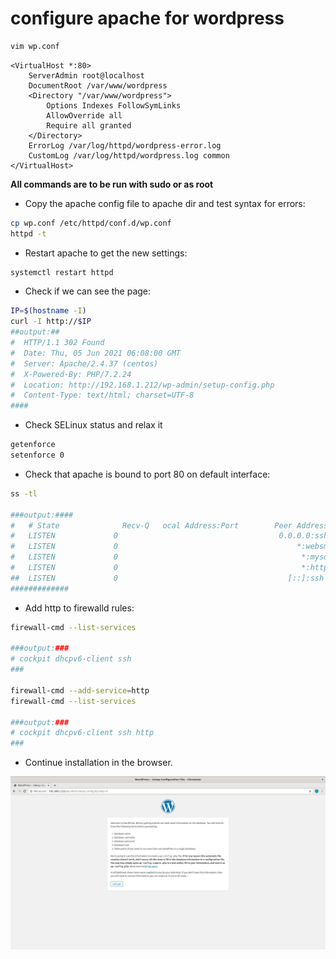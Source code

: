 # configure apache for wordpress

```bash
vim wp.conf
```
```
<VirtualHost *:80>
	ServerAdmin root@localhost
	DocumentRoot /var/www/wordpress
	<Directory "/var/www/wordpress">
		Options Indexes FollowSymLinks
		AllowOverride all
		Require all granted
	</Directory>
	ErrorLog /var/log/httpd/wordpress-error.log
	CustomLog /var/log/httpd/wordpress.log common
</VirtualHost>
```

**All commands are to be run with sudo or as root**
- Copy the apache config file to apache dir and test syntax for errors:
```bash
cp wp.conf /etc/httpd/conf.d/wp.conf
httpd -t
```
- Restart apache to get the new settings:

```bash
systemctl restart httpd
```
- Check if we can see the page:
```bash
IP=$(hostname -I)
curl -I http://$IP
##output:##
#  HTTP/1.1 302 Found
#  Date: Thu, 05 Jun 2021 06:08:00 GMT
#  Server: Apache/2.4.37 (centos)
#  X-Powered-By: PHP/7.2.24
#  Location: http://192.168.1.212/wp-admin/setup-config.php
#  Content-Type: text/html; charset=UTF-8
####
```
- Check SELinux status and relax it 

```bash
getenforce
setenforce 0
```
- Check that apache is bound to port 80 on default interface:
```bash
ss -tl

###output:####
#	# State              Recv-Q   ocal Address:Port        Peer Address:Port             
#	LISTEN             0                                    0.0.0.0:ssh                                  0.0.0.0:*                
#	LISTEN             0                                        *:websm                                      *:*                
#	LISTEN             0                                         *:mysql                                      *:*                
#	LISTEN             0                                         *:http                                       *:*                
##	LISTEN             0                                      [::]:ssh                                     [::]:*     
#############
```

- Add http to firewalld rules:
```bash
firewall-cmd --list-services

###output:###
# cockpit dhcpv6-client ssh
###

firewall-cmd --add-service=http
firewall-cmd --list-services

###output:###
# cockpit dhcpv6-client ssh http
###

```
- Continue installation in the browser.

![Browser config screen](wordpress.png)
